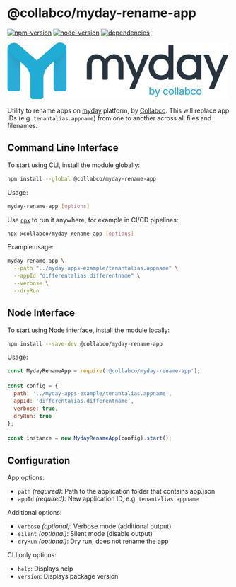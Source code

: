# @collabco/myday-rename-app

[![npm-version](https://img.shields.io/npm/v/@collabco/myday-rename-app)](https://www.npmjs.com/package/@collabco/myday-rename-app) [![node-version](https://img.shields.io/node/v/@collabco/myday-rename-app)](https://nodejs.org) [![dependencies](https://img.shields.io/librariesio/release/npm/@collabco/myday-rename-app)](https://github.com/Collabco/myday-rename-app/blob/master/package.json)

[![myday](./myday.png)]((https://myday.collabco.com))

Utility to rename apps on [myday](https://myday.collabco.com) platform, by [Collabco](https://collabco.com). This will replace app IDs (e.g. `tenantalias.appname`) from one to another across all files and filenames.

## Command Line Interface

To start using CLI, install the module globally:

```bash
npm install --global @collabco/myday-rename-app
```

Usage:

```bash
myday-rename-app [options]
```

Use [`npx`](https://medium.com/@maybekatz/introducing-npx-an-npm-package-runner-55f7d4bd282b) to run it anywhere, for example in CI/CD pipelines:
```bash
npx @collabco/myday-rename-app [options]
```

Example usage:

```bash
myday-rename-app \
  --path "../myday-apps-example/tenantalias.appname" \
  --appId "differentalias.differentname" \
  --verbose \
  --dryRun
```


## Node Interface

To start using Node interface, install the module locally:

```bash
npm install --save-dev @collabco/myday-rename-app
```

Usage:

```js
const MydayRenameApp = require('@collabco/myday-rename-app');

const config = {
  path: '../myday-apps-example/tenantalias.appname',
  appId: 'differentalias.differentname',
  verbose: true,
  dryRun: true
};

const instance = new MydayRenameApp(config).start();
```

## Configuration

App options:
- `path` _(required)_: Path to the application folder that contains app.json
- `appId` _(required)_: New application ID, e.g. `tenantalias.appname`

Additional options:
- `verbose` _(optional)_: Verbose mode (additional output)
- `silent` _(optional)_: Silent mode (disable output)
- `dryRun` _(optional)_: Dry run, does not rename the app

CLI only options:
- `help`: Displays help
- `version`: Displays package version
